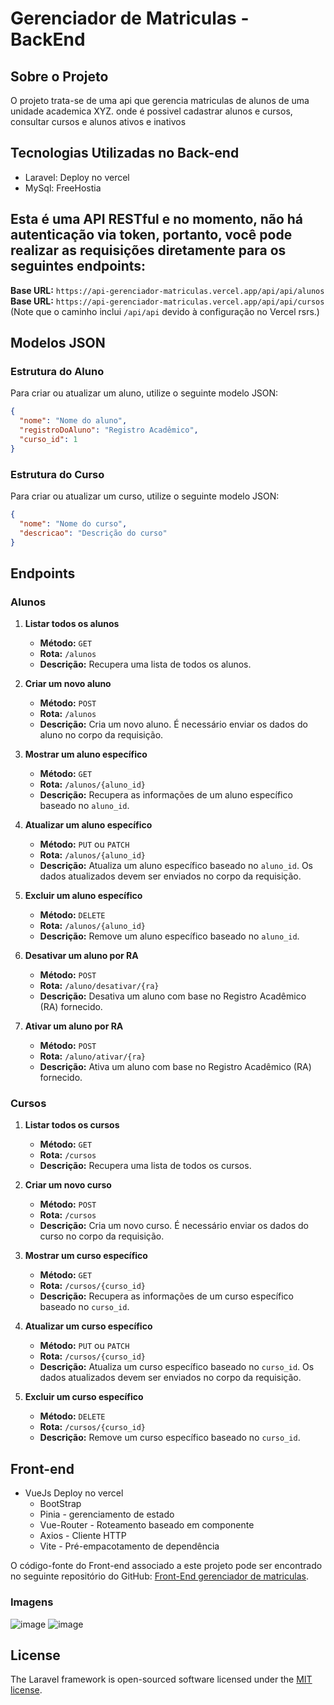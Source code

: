 # Gerenciador de Matriculas - BackEnd

## Sobre o Projeto
O projeto trata-se de uma api que gerencia matriculas de alunos de uma unidade academica XYZ.
onde é possivel cadastrar alunos e cursos, consultar cursos e alunos ativos e inativos

## Tecnologias Utilizadas no Back-end
- Laravel: Deploy no vercel
- MySql: FreeHostia


## Esta é uma API RESTful e no momento, não há autenticação via token, portanto, você pode realizar as requisições diretamente para os seguintes endpoints:

**Base URL:** `https://api-gerenciador-matriculas.vercel.app/api/api/alunos`  
**Base URL:** `https://api-gerenciador-matriculas.vercel.app/api/api/cursos`  
(Note que o caminho inclui `/api/api` devido à configuração no Vercel rsrs.)

## Modelos JSON


### Estrutura do Aluno

Para criar ou atualizar um aluno, utilize o seguinte modelo JSON:

```json
{
  "nome": "Nome do aluno",
  "registroDoAluno": "Registro Acadêmico",
  "curso_id": 1
}
```

### Estrutura do Curso

Para criar ou atualizar um curso, utilize o seguinte modelo JSON:

```json
{
  "nome": "Nome do curso",
  "descricao": "Descrição do curso"
}
```

## Endpoints
### Alunos

1. **Listar todos os alunos**
   - **Método:** `GET`
   - **Rota:** `/alunos`
   - **Descrição:** Recupera uma lista de todos os alunos.

2. **Criar um novo aluno**
   - **Método:** `POST`
   - **Rota:** `/alunos`
   - **Descrição:** Cria um novo aluno. É necessário enviar os dados do aluno no corpo da requisição.

3. **Mostrar um aluno específico**
   - **Método:** `GET`
   - **Rota:** `/alunos/{aluno_id}`
   - **Descrição:** Recupera as informações de um aluno específico baseado no `aluno_id`.

4. **Atualizar um aluno específico**
   - **Método:** `PUT` ou `PATCH`
   - **Rota:** `/alunos/{aluno_id}`
   - **Descrição:** Atualiza um aluno específico baseado no `aluno_id`. Os dados atualizados devem ser enviados no corpo da requisição.

5. **Excluir um aluno específico**
   - **Método:** `DELETE`
   - **Rota:** `/alunos/{aluno_id}`
   - **Descrição:** Remove um aluno específico baseado no `aluno_id`.

6. **Desativar um aluno por RA**
   - **Método:** `POST`
   - **Rota:** `/aluno/desativar/{ra}`
   - **Descrição:** Desativa um aluno com base no Registro Acadêmico (RA) fornecido.

7. **Ativar um aluno por RA**
   - **Método:** `POST`
   - **Rota:** `/aluno/ativar/{ra}`
   - **Descrição:** Ativa um aluno com base no Registro Acadêmico (RA) fornecido.

### Cursos

1. **Listar todos os cursos**
   - **Método:** `GET`
   - **Rota:** `/cursos`
   - **Descrição:** Recupera uma lista de todos os cursos.

2. **Criar um novo curso**
   - **Método:** `POST`
   - **Rota:** `/cursos`
   - **Descrição:** Cria um novo curso. É necessário enviar os dados do curso no corpo da requisição.

3. **Mostrar um curso específico**
   - **Método:** `GET`
   - **Rota:** `/cursos/{curso_id}`
   - **Descrição:** Recupera as informações de um curso específico baseado no `curso_id`.

4. **Atualizar um curso específico**
   - **Método:** `PUT` ou `PATCH`
   - **Rota:** `/cursos/{curso_id}`
   - **Descrição:** Atualiza um curso específico baseado no `curso_id`. Os dados atualizados devem ser enviados no corpo da requisição.

5. **Excluir um curso específico**
   - **Método:** `DELETE`
   - **Rota:** `/cursos/{curso_id}`
   - **Descrição:** Remove um curso específico baseado no `curso_id`.

## Front-end
- VueJs Deploy no vercel
    - BootStrap
    - Pinia - gerenciamento de estado
    - Vue-Router - Roteamento baseado em componente
    - Axios -  Cliente HTTP 
    - Vite -  Pré-empacotamento de dependência

O código-fonte do Front-end associado a este projeto pode ser encontrado no seguinte repositório do GitHub: [Front-End gerenciador de matriculas](https://github.com/MichelNsouza/front.GerenciadorMatriculas).

### Imagens
![image](https://github.com/user-attachments/assets/855bb5ad-56e9-47cf-8737-8ab2c1619e0d)
![image](https://github.com/user-attachments/assets/39fbf90d-4ddf-4f3a-b0f5-71852a1de588)

## License
The Laravel framework is open-sourced software licensed under the [MIT license](https://opensource.org/licenses/MIT).
